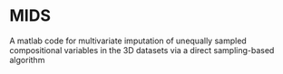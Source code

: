 # MIDS
A matlab code for multivariate imputation of unequally sampled compositional variables in the 3D datasets via a direct sampling-based algorithm
